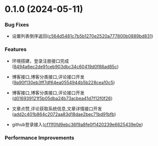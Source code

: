 # 0.1.0 (2024-05-11)

### Bug Fixes

- 设置列表倒序返回([c564d5481c7b5b1270e2520a777800b0889bd831](https://github.com/IsMShmily/blogs_server/commit/c564d5481c7b5b1270e2520a777800b0889bd831))

### Features

- 环境搭建，登录注册接口完成([8494a6ec2de91ceb903dbc34c60419d0f88ad85c](https://github.com/IsMShmily/blogs_server/commit/8494a6ec2de91ceb903dbc34c60419d0f88ad85c))

- 博客接口,博客分类接口,评论接口开发([9a90f130eb3ff7df64ea0554944b5b228cea10c5](https://github.com/IsMShmily/blogs_server/commit/9a90f130eb3ff7df64ea0554944b5b228cea10c5))

- 博客接口,博客分类接口,评论接口开发([d016939121f5b05dba24b73acbea41d7f12f0f26](https://github.com/IsMShmily/blogs_server/commit/d016939121f5b05dba24b73acbea41d7f12f0f26))

- 文章点赞,评论获取系统信息,文章详情接口开发([add2c401b864c2072aa83d18dae2bec71bd91bfb](https://github.com/IsMShmily/blogs_server/commit/add2c401b864c2072aa83d18dae2bec71bd91bfb))

- github登录接入([cf11f0fd9ebc36f9a8fe0f1420239e6625439e0e](https://github.com/IsMShmily/blogs_server/commit/cf11f0fd9ebc36f9a8fe0f1420239e6625439e0e))

### Performance Improvements

